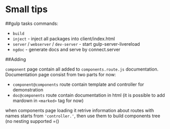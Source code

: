 # Small tips

##gulp tasks commands:

- `build` 
- `inject` - inject all packages into client/index.html
- `server` / `webserver` / `dev-server` - start gulp-server-livereload
- `ngdoc` - generate docs and serve by connect.server

##Adding 

`component` page contain all added to `components.route.js` documentation.  
Documentation page consist from two parts for now:
 - `component@components` route contain template and controller for demonstration
 - `doc@components` route contain documentation in html (it is possible to add mardown
in `<marked>` tag for now)

when components page loading it retrive information about routes with names starts from
`'controller.'`, then use them to build components tree (no nesting supported =()
